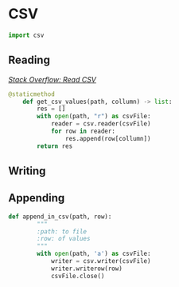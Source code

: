 # CSV

```python
import csv
```

## Reading

[_Stack Overflow: Read CSV_](https://stackoverflow.com/questions/16503560/read-specific-columns-from-a-csv-file-with-csv-module)

```python
@staticmethod
    def get_csv_values(path, collumn) -> list:
        res = []
        with open(path, "r") as csvFile:
            reader = csv.reader(csvFile)
            for row in reader:
                res.append(row[collumn])
        return res
```

## Writing

## Appending
```python
def append_in_csv(path, row):
        """ 
        :path: to file
        :row: of values
        """
        with open(path, 'a') as csvFile:
            writer = csv.writer(csvFile)
            writer.writerow(row)
            csvFile.close()
```